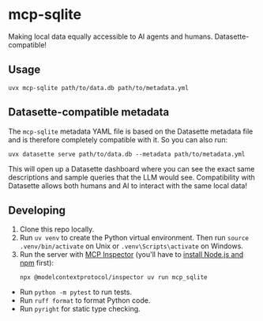 # mcp-sqlite
Making local data equally accessible to AI agents and humans. Datasette-compatible!

## Usage
```
uvx mcp-sqlite path/to/data.db path/to/metadata.yml
```

## Datasette-compatible metadata
The `mcp-sqlite` metadata YAML file is based on the Datasette metadata file and is therefore completely compatible with it.
So you can also run:
```
uvx datasette serve path/to/data.db --metadata path/to/metadata.yml
```

This will open up a Datasette dashboard where you can see the exact same descriptions and sample queries that the LLM would see.
Compatibility with Datasette allows both humans and AI to interact with the same local data!

## Developing
1.  Clone this repo locally.
2.  Run `uv venv` to create the Python virtual environment.
    Then run `source .venv/bin/activate` on Unix or `.venv\Scripts\activate` on Windows.
3.  Run the server with [MCP Inspector](https://modelcontextprotocol.io/docs/tools/inspector)
    (you'll have to [install Node.js and npm](https://docs.npmjs.com/downloading-and-installing-node-js-and-npm) first):
    ```
    npx @modelcontextprotocol/inspector uv run mcp_sqlite
    ```

- Run `python -m pytest` to run tests.
- Run `ruff format` to format Python code.
- Run `pyright` for static type checking.
